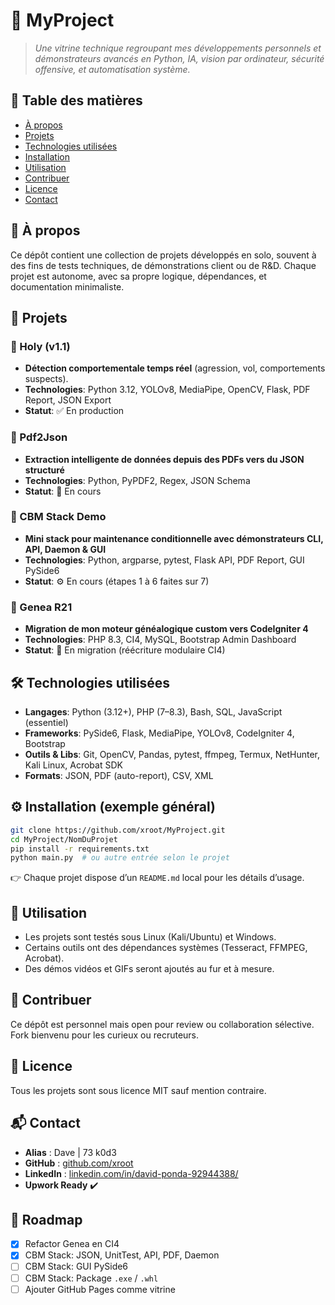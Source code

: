 # 🧠 MyProject

> *Une vitrine technique regroupant mes développements personnels et démonstrateurs avancés en Python, IA, vision par ordinateur, sécurité offensive, et automatisation système.*

## 📂 Table des matières
- [À propos](#-à-propos)
- [Projets](#-projets)
- [Technologies utilisées](#-technologies-utilisées)
- [Installation](#-installation)
- [Utilisation](#-utilisation)
- [Contribuer](#-contribuer)
- [Licence](#-licence)
- [Contact](#-contact)

## 🧾 À propos

Ce dépôt contient une collection de projets développés en solo, souvent à des fins de tests techniques, de démonstrations client ou de R&D. Chaque projet est autonome, avec sa propre logique, dépendances, et documentation minimaliste.

## 🚀 Projets

### 🔹 Holy (v1.1)
- **Détection comportementale temps réel** (agression, vol, comportements suspects).
- **Technologies**: Python 3.12, YOLOv8, MediaPipe, OpenCV, Flask, PDF Report, JSON Export
- **Statut**: ✅ En production

### 🔹 Pdf2Json
- **Extraction intelligente de données depuis des PDFs vers du JSON structuré**
- **Technologies**: Python, PyPDF2, Regex, JSON Schema
- **Statut**: 🚧 En cours

### 🔹 CBM Stack Demo
- **Mini stack pour maintenance conditionnelle avec démonstrateurs CLI, API, Daemon & GUI**
- **Technologies**: Python, argparse, pytest, Flask API, PDF Report, GUI PySide6
- **Statut**: ⚙️ En cours (étapes 1 à 6 faites sur 7)

### 🔹 Genea R21
- **Migration de mon moteur généalogique custom vers CodeIgniter 4**
- **Technologies**: PHP 8.3, CI4, MySQL, Bootstrap Admin Dashboard
- **Statut**: 🔄 En migration (réécriture modulaire CI4)

## 🛠️ Technologies utilisées

- **Langages**: Python (3.12+), PHP (7–8.3), Bash, SQL, JavaScript (essentiel)
- **Frameworks**: PySide6, Flask, MediaPipe, YOLOv8, CodeIgniter 4, Bootstrap
- **Outils & Libs**: Git, OpenCV, Pandas, pytest, ffmpeg, Termux, NetHunter, Kali Linux, Acrobat SDK
- **Formats**: JSON, PDF (auto-report), CSV, XML

## ⚙️ Installation (exemple général)

```bash
git clone https://github.com/xroot/MyProject.git
cd MyProject/NomDuProjet
pip install -r requirements.txt
python main.py  # ou autre entrée selon le projet
```

👉 Chaque projet dispose d’un `README.md` local pour les détails d’usage.

## 🤖 Utilisation

- Les projets sont testés sous Linux (Kali/Ubuntu) et Windows.
- Certains outils ont des dépendances systèmes (Tesseract, FFMPEG, Acrobat).
- Des démos vidéos et GIFs seront ajoutés au fur et à mesure.

## 🧪 Contribuer

Ce dépôt est personnel mais open pour review ou collaboration sélective. Fork bienvenu pour les curieux ou recruteurs.

## 📄 Licence

Tous les projets sont sous licence MIT sauf mention contraire.

## 📬 Contact

- **Alias** : Dave | 73 k0d3
- **GitHub** : [github.com/xroot](https://github.com/xroot)
- **LinkedIn** : [linkedin.com/in/david-ponda-92944388/](https://linkedin.com/in/david-ponda-92944388/)
- **Upwork Ready** ✔️

## 📌 Roadmap

- [x] Refactor Genea en CI4
- [x] CBM Stack: JSON, UnitTest, API, PDF, Daemon
- [ ] CBM Stack: GUI PySide6
- [ ] CBM Stack: Package `.exe` / `.whl`
- [ ] Ajouter GitHub Pages comme vitrine
